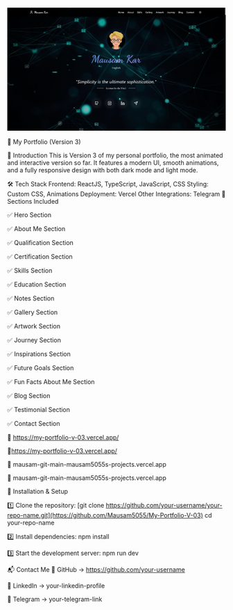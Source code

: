 ![Portfolio Preview](public/preview.jpg)


🚀 My Portfolio (Version 3)

🌟 Introduction
This is Version 3 of my personal portfolio, the most animated and interactive version so far. It features a modern UI, smooth animations, and a fully responsive design with both dark mode and light mode.

🛠️ Tech Stack
Frontend: ReactJS, TypeScript, JavaScript, CSS
Styling: Custom CSS, Animations
Deployment: Vercel
Other Integrations: Telegram
📂 Sections Included

✅ Hero Section

✅ About Me Section

✅ Qualification Section

✅ Certification Section

✅ Skills Section

✅ Education Section

✅ Notes Section

✅ Gallery Section

✅ Artwork Section

✅ Journey Section

✅ Inspirations Section

✅ Future Goals Section

✅ Fun Facts About Me Section

✅ Blog Section

✅ Testimonial Section

✅ Contact Section

🚀 https://my-portfolio-v-03.vercel.app/

🔗https://my-portfolio-v-03.vercel.app/


🔎 mausam-git-main-mausam5055s-projects.vercel.app

🔗 mausam-git-main-mausam5055s-projects.vercel.app

🔧 Installation & Setup

1️⃣ Clone the repository:
[git clone https://github.com/your-username/your-repo-name.git](https://github.com/Mausam5055/My-Portfolio-V-03)
cd your-repo-name

2️⃣ Install dependencies:
npm install

3️⃣ Start the development server:
npm run dev

📬 Contact Me
🔹 GitHub → https://github.com/your-username

🔹 LinkedIn → your-linkedin-profile

🔹 Telegram → your-telegram-link


